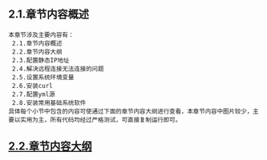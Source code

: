 
## 2.1.章节内容概述
    本章节涉及主要内容有：
     2.1.章节内容概述
     2.2.章节内容大纲
     2.3.配置静态IP地址
     2.4.解决远程连接无法连接的问题
     2.5.设置系统环境变量
     2.6.安装curl
     2.7.配置yml源
     2.8.安装常用基础系统软件
	具体每个小节中包含的内容可使通过下面的章节内容大纲进行查看，本章节内容中图片较少，主要以实用为主，所有代码均经过严格测试，可直接复制运行即可。

## <a href="/enhance/markmap/environment/centos/centos7/chapter/centos7-outline5-chapter2.html" target="_blank">2.2.章节内容大纲</a>

<Markmap localtion="/enhance/markmap/environment/centos/centos7/chapter/centos7-outline5-chapter2.html"/>


